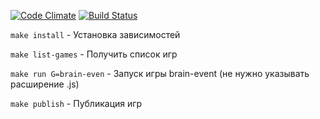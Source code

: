 [![Code Climate](https://codeclimate.com/github/antonazgarovich/js_l1_brain_games-s12/badges/gpa.svg)](https://codeclimate.com/github/antonazgarovich/js_l1_brain_games-s12)
[![Build Status](https://travis-ci.org/antonazgarovich/js_l1_brain_games-s12.svg?branch=master)](https://travis-ci.org/antonazgarovich/js_l1_brain_games-s12)

`make install` - Установка зависимостей

`make list-games` - Получить список игр

`make run G=brain-even` - Запуск игры brain-event (не нужно указывать расширение .js)

`make publish` - Публикация игр
